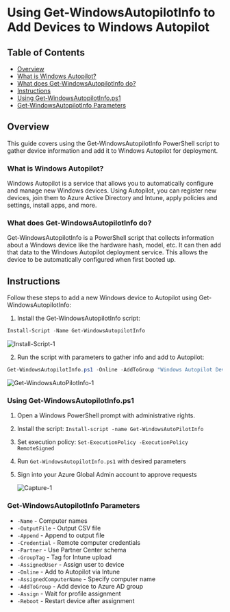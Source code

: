 # Using Get-WindowsAutopilotInfo to Add Devices to Windows Autopilot

## Table of Contents
- [Overview](#overview)
- [What is Windows Autopilot?](#what-is-windows-autopilot)
- [What does Get-WindowsAutopilotInfo do?](#what-does-get-windowsautopilotinfo-do)
- [Instructions](#instructions)
- [Using Get-WindowsAutopilotInfo.ps1](#using-get-windowsautopilotinfops1)
- [Get-WindowsAutopilotInfo Parameters](#get-windowsautopilotinfo-parameters) 

## Overview 

This guide covers using the Get-WindowsAutopilotInfo PowerShell script to gather device information and add it to Windows Autopilot for deployment.

### What is Windows Autopilot?

Windows Autopilot is a service that allows you to automatically configure and manage new Windows devices. Using Autopilot, you can register new devices, join them to Azure Active Directory and Intune, apply policies and settings, install apps, and more.

### What does Get-WindowsAutopilotInfo do?

Get-WindowsAutopilotInfo is a PowerShell script that collects information about a Windows device like the hardware hash, model, etc. It can then add that data to the Windows Autopilot deployment service. This allows the device to be automatically configured when first booted up.

## Instructions

Follow these steps to add a new Windows device to Autopilot using Get-WindowsAutopilotInfo: 

1. Install the Get-WindowsAutopilotInfo script:

```powershell
Install-Script -Name Get-WindowsAutopilotInfo  
```

![Install-Script-1](https://github.com/DvirEzra/Add_Devices_to_Windows_Autopilot/assets/122629905/d1c88ca7-a56e-47e5-82f7-d18943e58aa8)


2. Run the script with parameters to gather info and add to Autopilot:

```powershell
Get-WindowsAutopilotInfo.ps1 -Online -AddToGroup "Windows Autopilot Devices" -GroupTag "MyDevices" 
```

![Get-WindowsAutoPilotInfo-1](https://github.com/DvirEzra/Add_Devices_to_Windows_Autopilot/assets/122629905/cbc16300-81e4-410e-8877-98440687a288)


### Using Get-WindowsAutopilotInfo.ps1

1. Open a Windows PowerShell prompt with administrative rights.

2. Install the script: `Install-script -name Get-WindowsAutoPilotInfo`

3. Set execution policy: `Set-ExecutionPolicy -ExecutionPolicy RemoteSigned` 

4. Run `Get-WindowsAutopilotInfo.ps1` with desired parameters 

5. Sign into your Azure Global Admin account to approve requests

   ![Capture-1](https://github.com/DvirEzra/Add_Devices_to_Windows_Autopilot/assets/122629905/11cab963-4ec9-4bf5-ba71-8d406244f948)


### Get-WindowsAutopilotInfo Parameters 

- `-Name` - Computer names 
- `-OutputFile` - Output CSV file
- `-Append` - Append to output file
- `-Credential` - Remote computer credentials
- `-Partner` - Use Partner Center schema
- `-GroupTag` - Tag for Intune upload
- `-AssignedUser` - Assign user to device  
- `-Online` - Add to Autopilot via Intune
- `-AssignedComputerName` - Specify computer name
- `-AddToGroup` - Add device to Azure AD group
- `-Assign` - Wait for profile assignment 
- `-Reboot` - Restart device after assignment
